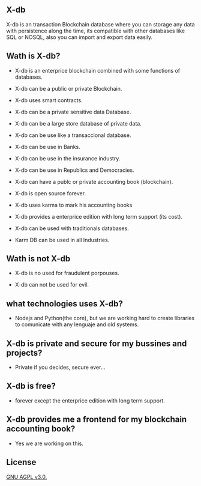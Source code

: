 ## X-db

X-db is an transaction Blockchain database where you can storage any data with persistence along the time, its compatible with other databases like SQL or NOSQL, also you can import and export data easily.

## Wath is X-db?

- X-db is an enterprice blockchain combined with some functions of databases.

- X-db can be a public or private Blockchain.

- X-db uses smart contracts.

- X-db can be a private sensitive data Database.

- X-db can be a large store database of private data.

- X-db can be use like a transaccional database.

- X-db can be use in Banks.

- X-db can be use in the insurance industry.

- X-db can be use in Republics and Democracies.

- X-db can have a publc or private accounting book (blockchain).

- X-db is open source forever.

- X-db uses karma to mark his accounting books

- X-db provides a enterprice edition with long term support (its cost).

- X-db can be used with traditionals databases.

- Karm DB can be used in all Industries.

## Wath is not X-db

- X-db is no used for fraudulent porpouses.

- X-db can not be used for evil.

## what technologies uses X-db?

- Nodejs and Python(the core), but we are working hard to create libraries to comunicate with any lenguaje and old systems.

## X-db is private and secure for my bussines and projects?

- Private if you decides, secure ever...

## X-db is free?

- forever except the enterprice edition with long term support.

## X-db provides me a frontend for my blockchain accounting book?

- Yes we are working on this.

## License

[GNU AGPL v3.0.](https://www.gnu.org/licenses/agpl-3.0.html)



